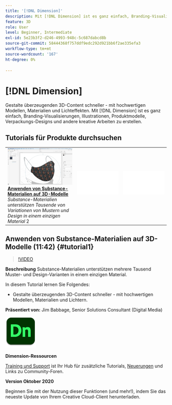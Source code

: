 ```yaml
---
title: '[!DNL Dimension]'
description: Mit [!DNL Dimension] ist es ganz einfach, Branding-Visualisierungen, Illustrationen, Produktmodelle, Verpackungs-Designs und andere kreative Arbeiten zu erstellen.
feature: 3D
role: User
level: Beginner, Intermediate
exl-id: 5e23b3f2-d246-4993-948c-5c687dabcd8b
source-git-commit: 58444368f757ddf9edc292d921bb6f2ae335efa3
workflow-type: tm+mt
source-wordcount: '167'
ht-degree: 0%

---
```


# [!DNL Dimension]

Gestalte überzeugenden 3D-Content schneller - mit hochwertigen Modellen, Materialien und Lichteffekten. Mit [!DNL Dimension] ist es ganz einfach, Branding-Visualisierungen, Illustrationen, Produktmodelle, Verpackungs-Designs und andere kreative Arbeiten zu erstellen.

## Tutorials für Produkte durchsuchen

<table style="table-layout:fixed">
<tr>
 <td>
   <a href="dimension.md#tutorial1">
      <img alt="Anwenden von Substance-Materialien auf 3D-Modelle" src="../assets/dimension_substanceAndGraphics_babbage_thumbnail.jpg" />
   </a>
    <div>
   <a href="dimension.md#tutorial1"><strong>Anwenden von Substance-Materialien auf 3D-Modelle</strong></a>
    </div>
    <em>Substance-Materialien unterstützen Tausende von Variationen von Mustern und Design in einem einzigen Material</em>
    2<br>
  </td>
  <td>
    <img alt="Spacer" src="../assets/Whitespacer.png" />
    <div>
    <br>
  </td>
  <td>
    <img alt="Spacer" src="../assets/Whitespacer.png" />
    <div>
    <br>
  </td>
</tr>
</table>

## Anwenden von Substance-Materialien auf 3D-Modelle (11:42) {#tutorial1}

>[!VIDEO](https://video.tv.adobe.com/v/326944?hidetitle=true)

**Beschreibung**
Substance-Materialien unterstützen mehrere Tausend Muster- und Design-Varianten in einem einzigen Material.

In diesem Tutorial lernen Sie Folgendes:
* Gestalte überzeugenden 3D-Content schneller - mit hochwertigen Modellen, Materialien und Lichtern.

**Präsentiert von:**
Jim Babbage, Senior Solutions Consultant (Digital Media)

![Dimension-Logo](../assets/dn_appicon_96.png)

**Dimension-Ressourcen**

[Training und Support](https://helpx.adobe.com/de/support/dimension.html) ist Ihr Hub für zusätzliche Tutorials, [Neuerungen](https://helpx.adobe.com/de/dimension/user-guide.html/dimension/using/whats-new.ug.html) und Links zu Community-Foren.

**Version Oktober 2020**

Beginnen Sie mit der Nutzung dieser Funktionen (und mehr!), indem Sie das neueste Update von Ihrem Creative Cloud-Client herunterladen.
